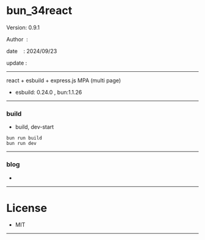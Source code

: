 ﻿# bun_34react

 Version: 0.9.1

 Author  :

 date    : 2024/09/23 

 update :

***

react + esbuild + express.js MPA (multi page)

* esbuild: 0.24.0 , bun:1.1.26

***
### build

* build, dev-start

```
bun run build
bun run dev
```

***
### blog

* 

***
# License

* MIT

***

